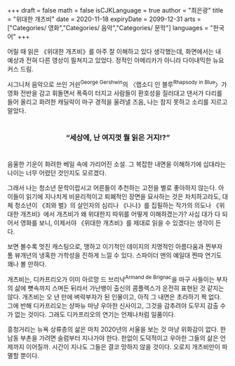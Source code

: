 +++
draft = false
math = false
isCJKLanguage = true
author = "최은광"
title = "위대한 개츠비"
date = 2020-11-18
expiryDate = 2099-12-31
arts = ["Categories/ 영화","Categories/ 음악","Categories/ 문학"]
languages = "한국어"
+++

어릴 때 읽은 《위대한 개츠비》를 아주 잘 이해하고 있다 생각했는데, 화면에서는 내 예상과 전혀 다른 영상이 필쳐지고 있었다. 정적인 아메리카가 아니라 다이내믹한 뉴요커스 드림. 

시그니처 음악으로 쓰인 거쉰<sup>George Gershwin</sup>의 〈랩소디 인 블루<sup>Rhapsody in Blue</sup>〉가 영화 전반을 감고 휘돌면서 폭죽이 터지고 사람들이 환호성을 질러대고 댄서가 다리를 들어 올리고 화려한 캐딜락이 마구 경적을 울려낼 즈음, 나는 참지 못하고 소리를 지르고 말았다. 

#

<center><h3><b>“세상에, 난 여지껏 뭘 읽은 거지!?”</b></h3></center>

#

음울한 기운이 화려한 베일 속에 가리어진 소설. 그 복잡한 내면을 이해하기에 십대라는 나이는 너무 어렸던 것인지도 모르겠다. 

그래서 나는 청소년 문학이랍시고 어른들이 추천하는 고전을 별로 좋아하지 않는다. 아이들이 읽기에 지나치게 비윤리적이고 퇴폐적인 장면을 묘사하는 것은 차치하고라도, 대체 청소년이 《죄와 벌》의 살인자의 심리나 《나나》를 집필하는 작가의 의도나 《위대한 개츠비》에서 개츠비가 왜 위대한지 따위를 어떻게 이해하겠는가? 사십 대가 다 되어서 영화를 보니, 이제서야 《위대한 개츠비》를 제대로 읽을 수 있겠다는 생각이 든다.

보면 볼수록 멋진 캐스팅으로, 맹하고 이기적인 데이지의 치명적인 아름다움과 찐부자 톰 뷰개년의 냉혹한 가학성을 진하게 느낄 수 있다. 스파이더 맨의 예일대 찐따 연기도 꽤나 볼 만하다. 

개츠비는, 디카프리오가 이미 아르망 드 브리냑<sup>Armand de Brignac</sup>을 마구 사들이는 부자의 삶에 뼛속까지 스며든 뒤라서 가난뱅이 출신의 콤플렉스가 온전히 표현된 것 같지는 않다. 개츠비는 오 년 만에 벼락부자가 된 인물이고, 아직 그 내면은 초라하기 짝 없다. 그에 반해 디카프리오는 샹파뉴 마냥 우아한 신사이고, 그것을 감추려야 도무지 감출 수가 없는 것이다. 그래도 디카프리오의 연기는 언제나처럼 일품이다.

흥청거리는 뉴욕 상류층의 삶은 마치 2020년의 서울을 보는 것 마냥 위화감이 없다. 한남동 부촌을 가려면 슬럼부터 지나가야 한다. 한없이 도덕적이고 우아한 그들의 삶은 언제까지 이어질까. 시간이 지나도 그들은 결코 망하지 않을 것이다. 오로지 개츠비만이 파멸할 뿐이다. 
